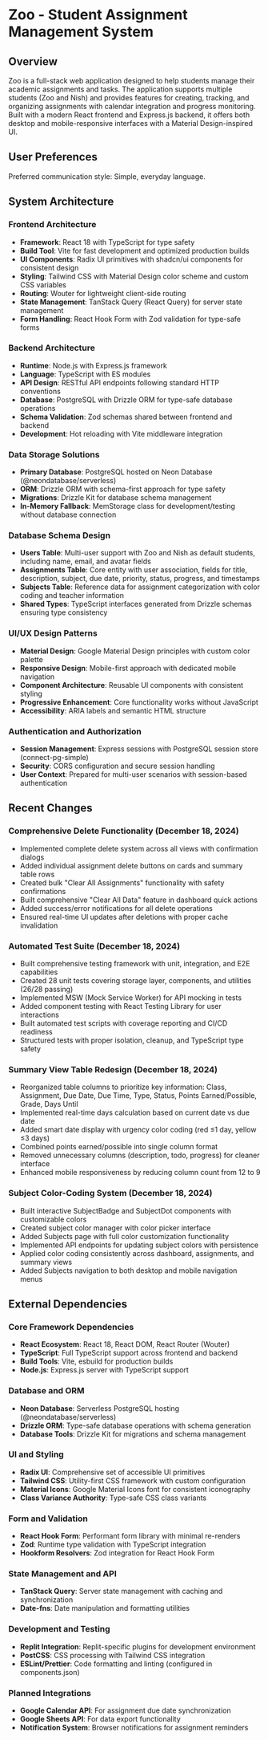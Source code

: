 # Zoo - Student Assignment Management System

## Overview

Zoo is a full-stack web application designed to help students manage their academic assignments and tasks. The application supports multiple students (Zoo and Nish) and provides features for creating, tracking, and organizing assignments with calendar integration and progress monitoring. Built with a modern React frontend and Express.js backend, it offers both desktop and mobile-responsive interfaces with a Material Design-inspired UI.

## User Preferences

Preferred communication style: Simple, everyday language.

## System Architecture

### Frontend Architecture
- **Framework**: React 18 with TypeScript for type safety
- **Build Tool**: Vite for fast development and optimized production builds
- **UI Components**: Radix UI primitives with shadcn/ui components for consistent design
- **Styling**: Tailwind CSS with Material Design color scheme and custom CSS variables
- **Routing**: Wouter for lightweight client-side routing
- **State Management**: TanStack Query (React Query) for server state management
- **Form Handling**: React Hook Form with Zod validation for type-safe forms

### Backend Architecture
- **Runtime**: Node.js with Express.js framework
- **Language**: TypeScript with ES modules
- **API Design**: RESTful API endpoints following standard HTTP conventions
- **Database**: PostgreSQL with Drizzle ORM for type-safe database operations
- **Schema Validation**: Zod schemas shared between frontend and backend
- **Development**: Hot reloading with Vite middleware integration

### Data Storage Solutions
- **Primary Database**: PostgreSQL hosted on Neon Database (@neondatabase/serverless)
- **ORM**: Drizzle ORM with schema-first approach for type safety
- **Migrations**: Drizzle Kit for database schema management
- **In-Memory Fallback**: MemStorage class for development/testing without database connection

### Database Schema Design
- **Users Table**: Multi-user support with Zoo and Nish as default students, including name, email, and avatar fields
- **Assignments Table**: Core entity with user association, fields for title, description, subject, due date, priority, status, progress, and timestamps
- **Subjects Table**: Reference data for assignment categorization with color coding and teacher information
- **Shared Types**: TypeScript interfaces generated from Drizzle schemas ensuring type consistency

### UI/UX Design Patterns
- **Material Design**: Google Material Design principles with custom color palette
- **Responsive Design**: Mobile-first approach with dedicated mobile navigation
- **Component Architecture**: Reusable UI components with consistent styling
- **Progressive Enhancement**: Core functionality works without JavaScript
- **Accessibility**: ARIA labels and semantic HTML structure

### Authentication and Authorization
- **Session Management**: Express sessions with PostgreSQL session store (connect-pg-simple)
- **Security**: CORS configuration and secure session handling
- **User Context**: Prepared for multi-user scenarios with session-based authentication

## Recent Changes

### Comprehensive Delete Functionality (December 18, 2024)
- Implemented complete delete system across all views with confirmation dialogs
- Added individual assignment delete buttons on cards and summary table rows
- Created bulk "Clear All Assignments" functionality with safety confirmations
- Built comprehensive "Clear All Data" feature in dashboard quick actions
- Added success/error notifications for all delete operations
- Ensured real-time UI updates after deletions with proper cache invalidation

### Automated Test Suite (December 18, 2024)
- Built comprehensive testing framework with unit, integration, and E2E capabilities
- Created 28 unit tests covering storage layer, components, and utilities (26/28 passing)
- Implemented MSW (Mock Service Worker) for API mocking in tests
- Added component testing with React Testing Library for user interactions
- Built automated test scripts with coverage reporting and CI/CD readiness
- Structured tests with proper isolation, cleanup, and TypeScript type safety

### Summary View Table Redesign (December 18, 2024)
- Reorganized table columns to prioritize key information: Class, Assignment, Due Date, Due Time, Type, Status, Points Earned/Possible, Grade, Days Until
- Implemented real-time days calculation based on current date vs due date
- Added smart date display with urgency color coding (red ≤1 day, yellow ≤3 days)
- Combined points earned/possible into single column format
- Removed unnecessary columns (description, todo, progress) for cleaner interface
- Enhanced mobile responsiveness by reducing column count from 12 to 9

### Subject Color-Coding System (December 18, 2024)
- Built interactive SubjectBadge and SubjectDot components with customizable colors
- Created subject color manager with color picker interface
- Added Subjects page with full color customization functionality
- Implemented API endpoints for updating subject colors with persistence
- Applied color coding consistently across dashboard, assignments, and summary views
- Added Subjects navigation to both desktop and mobile navigation menus

## External Dependencies

### Core Framework Dependencies
- **React Ecosystem**: React 18, React DOM, React Router (Wouter)
- **TypeScript**: Full TypeScript support across frontend and backend
- **Build Tools**: Vite, esbuild for production builds
- **Node.js**: Express.js server with TypeScript support

### Database and ORM
- **Neon Database**: Serverless PostgreSQL hosting (@neondatabase/serverless)
- **Drizzle ORM**: Type-safe database operations with schema generation
- **Database Tools**: Drizzle Kit for migrations and schema management

### UI and Styling
- **Radix UI**: Comprehensive set of accessible UI primitives
- **Tailwind CSS**: Utility-first CSS framework with custom configuration
- **Material Icons**: Google Material Icons font for consistent iconography
- **Class Variance Authority**: Type-safe CSS class variants

### Form and Validation
- **React Hook Form**: Performant form library with minimal re-renders
- **Zod**: Runtime type validation with TypeScript integration
- **Hookform Resolvers**: Zod integration for React Hook Form

### State Management and API
- **TanStack Query**: Server state management with caching and synchronization
- **Date-fns**: Date manipulation and formatting utilities

### Development and Testing
- **Replit Integration**: Replit-specific plugins for development environment
- **PostCSS**: CSS processing with Tailwind CSS integration
- **ESLint/Prettier**: Code formatting and linting (configured in components.json)

### Planned Integrations
- **Google Calendar API**: For assignment due date synchronization
- **Google Sheets API**: For data export functionality
- **Notification System**: Browser notifications for assignment reminders